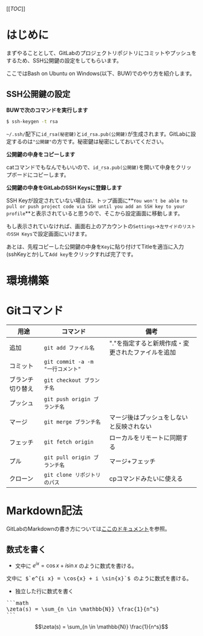 [[_TOC_]]

# はじめに

まずやることとして、GitLabのプロジェクトリポジトリにコミットやプッシュをするため、SSH公開鍵の設定をしてもらいます。

ここではBash on Ubuntu on Windows(以下、BUW)でのやり方を紹介します。

## SSH公開鍵の設定

**BUWで次のコマンドを実行します**

```bash
$ ssh-keygen -t rsa
```

`~/.ssh/`配下に`id_rsa(秘密鍵)`と`id_rsa.pub(公開鍵)`が生成されます。GitLabに設定するのは`"公開鍵"`の方です。秘密鍵は秘密にしておいてください。

**公開鍵の中身をコピーします**

catコマンドでもなんでもいいので、`id_rsa.pub(公開鍵)`を開いて中身をクリップボードにコピーします。

**公開鍵の中身をGitLabのSSH Keysに登録します**

SSH Keyが設定されていない場合は、トップ画面に**`You won't be able to pull or push project code via SSH until you add an SSH key to your profile`**と表示されていると思うので、そこから設定画面に移動します。

もし表示されていなければ、画面右上のアカウントの`Settings`→`左サイドのリストのSSH Keys`で設定画面にいけます。

あとは、先程コピーした公開鍵の中身を`Key`に貼り付けてTitleを適当に入力(sshKeyとか)して`Add key`をクリックすれば完了です。

# 環境構築

# Gitコマンド

|用途|コマンド|備考|
|---|---|---|
|追加|`git add ファイル名`|"."を指定すると新規作成・変更されたファイルを追加|
|コミット|`git commit -a -m "一行コメント"`||
|ブランチ切り替え|`git checkout ブランチ名`||
|プッシュ|`git push origin ブランチ名`||
|マージ|`git merge ブランチ名`|マージ後はプッシュをしないと反映されない|
|フェッチ|`git fetch origin`|ローカルをリモートに同期する|
|プル|`git pull origin ブランチ名`|マージ+フェッチ|
|クローン|`git clone リポジトリのパス`|cpコマンドみたいに使える|

# Markdown記法

GitLabのMarkdownの書き方については[ここのドキュメント](https://docs.gitlab.com/ee/user/markdown.html)を参照。

## 数式を書く

* 文中に $`e^{i x} = \cos{x} + i \sin{x}`$ のように数式を書ける。
<pre>
文中に $`e^{i x} = \cos{x} + i \sin{x}`$ のように数式を書ける。
</pre>

* 独立した行に数式を書く
<pre>
```math
\zeta(s) = \sum_{n \in \mathbb{N}} \frac{1}{n^s}
```
</pre>
```math
\zeta(s) = \sum_{n \in \mathbb{N}} \frac{1}{n^s}
```